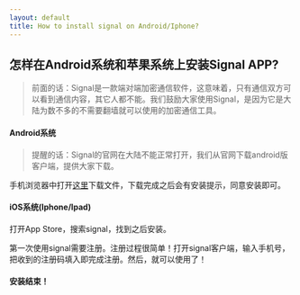 ```yaml
---
layout: default
title: How to install signal on Android/Iphone?
---
```


## 怎样在Android系统和苹果系统上安装Signal APP?

> 前面的话：Signal是一款端对端加密通信软件，这意味着，只有通信双方可以看到通信内容，其它人都不能。我们鼓励大家使用Signal，是因为它是大陆为数不多的不需要翻墙就可以使用的加密通信工具。

#### Android系统

> 提醒的话：Signal的官网在大陆不能正常打开，我们从官网下载android版客户端，提供大家下载。

手机浏览器中打开[这里][1]下载文件，下载完成之后会有安装提示，同意安装即可。

#### iOS系统(Iphone/Ipad)

打开App Store，搜索signal，找到之后安装。

第一次使用signal需要注册。注册过程很简单！打开signal客户端，输入手机号，把收到的注册码填入即完成注册。然后，就可以使用了！

#### 安装结束！

[1]:<http://w8.undervineyard.com/Signal-website-release-4.17.5.apk>